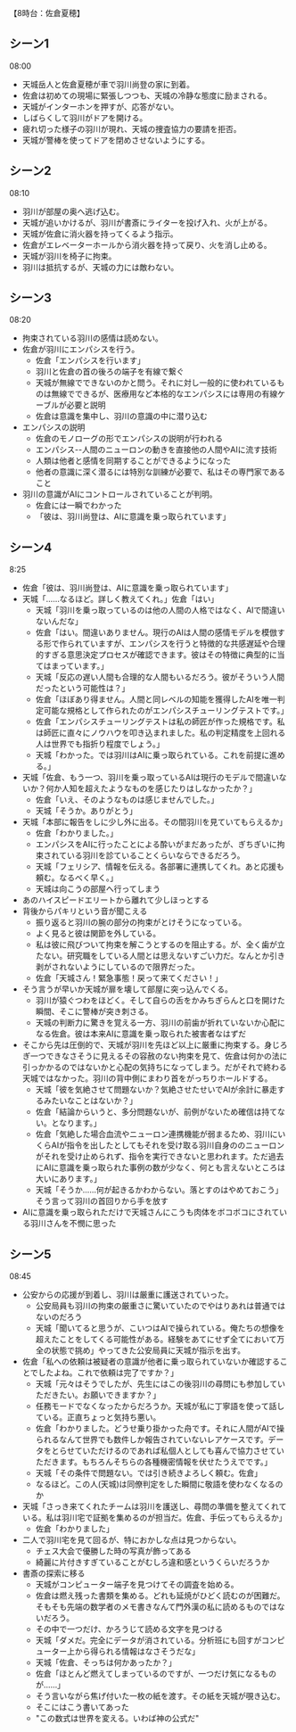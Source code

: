 【8時台：佐倉夏穂】

## シーン1
08:00
- 天城岳人と佐倉夏穂が車で羽川尚登の家に到着。
- 佐倉は初めての現場に緊張しつつも、天城の冷静な態度に励まされる。
- 天城がインターホンを押すが、応答がない。
- しばらくして羽川がドアを開ける。
- 疲れ切った様子の羽川が現れ、天城の捜査協力の要請を拒否。
- 天城が警棒を使ってドアを閉めさせないようにする。

## シーン2
08:10
- 羽川が部屋の奥へ逃げ込む。
- 天城が追いかけるが、羽川が書斎にライターを投げ入れ、火が上がる。
- 天城が佐倉に消火器を持ってくるよう指示。
- 佐倉がエレベーターホールから消火器を持って戻り、火を消し止める。
- 天城が羽川を椅子に拘束。
- 羽川は抵抗するが、天城の力には敵わない。

## シーン3
08:20
- 拘束されている羽川の感情は読めない。
- 佐倉が羽川にエンパシスを行う。
   - 佐倉「エンパシスを行います」
   - 羽川と佐倉の首の後ろの端子を有線で繋ぐ
   - 天城が無線でできないのかと問う。それに対し一般的に使われているものは無線でできるが、医療用など本格的なエンパシスには専用の有線ケーブルが必要と説明
   - 佐倉は意識を集中し、羽川の意識の中に潜り込む
- エンパシスの説明
   - 佐倉のモノローグの形でエンパシスの説明が行われる
   - エンパシス--人間のニューロンの動きを直接他の人間やAIに流す技術
   - 人類は他者と感情を同期することができるようになった
   - 他者の意識に深く潜るには特別な訓練が必要で、私はその専門家であること
- 羽川の意識がAIにコントロールされていることが判明。
   - 佐倉には一瞬でわかった
   - 「彼は、羽川尚登は、AIに意識を乗っ取られています」

## シーン4
8:25
- 佐倉「彼は、羽川尚登は、AIに意識を乗っ取られています」
- 天城「……なるほど。詳しく教えてくれ。」佐倉「はい」
   - 天城「羽川を乗っ取っているのは他の人間の人格ではなく、AIで間違いないんだな」
   - 佐倉「はい。間違いありません。現行のAIは人間の感情モデルを模倣する形で作られていますが、エンパシスを行うと特徴的な共感遅延や合理的すぎる意思決定プロセスが確認できます。彼はその特徴に典型的に当てはまっています。」
   - 天城「反応の遅い人間も合理的な人間もいるだろう。彼がそういう人間だったという可能性は？」
   - 佐倉「ほぼあり得ません。人間と同レベルの知能を獲得したAIを唯一判定可能な規格として作られたのがエンパシスチューリングテストです。」
   - 佐倉「エンパシスチューリングテストは私の師匠が作った規格です。私は師匠に直々にノウハウを叩き込まれました。私の判定精度を上回れる人は世界でも指折り程度でしょう。」
   - 天城「わかった。では羽川はAIに乗っ取られている。これを前提に進める。」
- 天城「佐倉、もう一つ、羽川を乗っ取っているAIは現行のモデルで間違いないか？何か人知を超えたようなものを感じたりはしなかったか？」
   - 佐倉「いえ、そのようなものは感じませんでした。」
   - 天城「そうか。ありがとう」
- 天城「本部に報告をしに少し外に出る。その間羽川を見ていてもらえるか」
   - 佐倉「わかりました。」
   - エンパシスをAIに行ったことによる酔いがまだあったが、ぎちぎいに拘束されている羽川を診ていることくらいならできるだろう。
   - 天城「フェリシア、情報を伝える。各部署に連携してくれ。あと応援も頼む。なるべく早く。」
   - 天城は向こうの部屋へ行ってしまう
- あのハイスピードエリートから離れて少しほっとする
- 背後からパキリという音が聞こえる
   - 振り返ると羽川の腕の部分の拘束がとけそうになっている。
   - よく見ると彼は関節を外している。
   - 私は彼に飛びついて拘束を解こうとするのを阻止する。が、全く歯が立たない。研究職をしている人間とは思えないすごい力だ。なんとか引き剥がされないようにしているので限界だった。
   - 佐倉「天城さん！緊急事態！戻って来てください！」
- そう言うが早いか天城が扉を壊して部屋に突っ込んでくる。
   - 羽川が猿ぐつわをほどく。そして自らの舌をかみちぎらんと口を開けた瞬間、そこに警棒が突き刺さる。
   - 天城の判断力に驚きを覚える一方、羽川の前歯が折れていないか心配になる佐倉。彼は本来AIに意識を乗っ取られた被害者なはずだ
- そこから先は圧倒的で、天城が羽川を先ほど以上に厳重に拘束する。身じろぎ一つできなさそうに見えるその容赦のない拘束を見て、佐倉は何かの法に引っかかるのではないかと心配の気持ちになってしまう。だがそれで終わる天城ではなかった。羽川の背中側にまわり首をがっちりホールドする。
   - 天城「彼を気絶させて問題ないか？気絶させたせいでAIが余計に暴走するみたいなことはないか？」
   - 佐倉「結論からいうと、多分問題ないが、前例がないため確信は持てない。となります。」
   - 佐倉「気絶した場合血流やニューロン連携機能が弱まるため、羽川にいくらAIが指令を出したとしてもそれを受け取る羽川自身ののニューロンがそれを受け止められず、指令を実行できないと思われます。ただ過去にAIに意識を乗っ取られた事例の数が少なく、何とも言えないところは大いにあります。」
   - 天城「そうか……何が起きるかわからない。落とすのはやめておこう」そう言って羽川の首回りから手を放す
- AIに意識を乗っ取られただけで天城さんにこうも肉体をボコボコにされている羽川さんを不憫に思った

## シーン5
08:45
- 公安からの応援が到着し、羽川は厳重に護送されていった。
   - 公安局員も羽川の拘束の厳重さに驚いていたのでやはりあれは普通ではないのだろう
   - 天城「聞いてると思うが、こいつはAIで操られている。俺たちの想像を超えたことをしてくる可能性がある。経験をあてにせず全てにおいて万全の状態で挑め」やってきた公安局員に天城が指示を出す。
- 佐倉「私への依頼は被疑者の意識が他者に乗っ取られていないか確認することでしたよね。これで依頼は完了ですか？」
   - 天城「元々はそうでしたが、先生にはこの後羽川の尋問にも参加していただきたい。お願いできますか？」
   - 任務モードでなくなったからだろうか。天城が私に丁寧語を使って話している。正直ちょっと気持ち悪い。
   - 佐倉「わかりました。どうせ乗り掛かった舟です。それに人間がAIで操られるなんて世界でも数件しか報告されていないレアケースです。データをとらせていただけるのであれば私個人としても喜んで協力させていただきます。もちろんそちらの各種機密情報を伏せたうえでです。」
   - 天城「その条件で問題ない。では引き続きよろしく頼む。佐倉」
   - なるほど。この人(天城)は同僚判定をした瞬間に敬語を使わなくなるのか
- 天城「さっき来てくれたチームは羽川を護送し、尋問の準備を整えてくれている。私は羽川宅で証拠を集めるのが担当だ。佐倉、手伝ってもらえるか」
   - 佐倉「わかりました」
- 二人で羽川宅を見て回るが、特におかしな点は見つからない。
   - チェス大会で優勝した時の写真が飾ってある
   - 綺麗に片付きすぎていることがむしろ違和感というくらいだろうか
- 書斎の探索に移る
   - 天城がコンピューター端子を見つけてその調査を始める。
   - 佐倉は燃え残った書類を集める。どれも延焼がひどく読むのが困難だ。そもそも先端の数学者のメモ書きなんて門外漢の私に読めるものではないだろう。
   - その中で一つだけ、かろうじて読める文字を見つける
   - 天城「ダメだ。完全にデータが消されている。分析班にも回すがコンピューター上から得られる情報はなさそうだな」
   - 天城「佐倉、そっちは何かあったか？」
   - 佐倉「ほとんど燃えてしまっているのですが、一つだけ気になるものが……」
   - そう言いながら焦げ付いた一枚の紙を渡す。その紙を天城が覗き込む。
   - そこにはこう書いてあった
   - "この数式は世界を変える。いわば神の公式だ"

